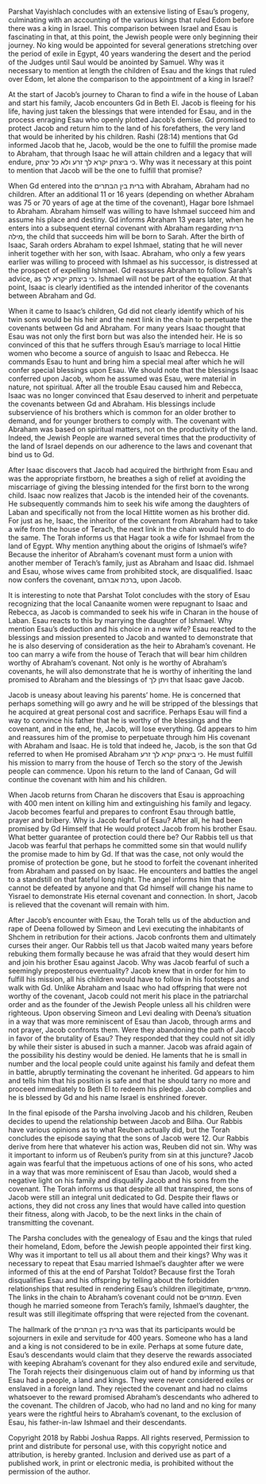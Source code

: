Parshat Vayishlach concludes with an extensive listing of Esau’s progeny, culminating with an accounting of the various kings that ruled Edom before there was a king in Israel. This comparison between Israel and Esau is fascinating in that, at this point, the Jewish people were only beginning their journey. No king would be appointed for several generations stretching over the period of exile in Egypt, 40 years wandering the desert and the period of the Judges until Saul would be anointed by Samuel. Why was it necessary to mention at length the children of Esau and the kings that ruled over Edom, let alone the comparison to the appointment of a king in Israel?

At the start of Jacob’s journey to Charan to find a wife in the house of Laban and start his family, Jacob encounters Gd in Beth El. Jacob is fleeing for his life, having just taken the blessings that were intended for Esau, and in the process enraging Esau who openly plotted Jacob’s demise. Gd promised to protect Jacob and return him to the land of his forefathers, the very land that would be inherited by his children. Rashi (28:14) mentions that Gd informed Jacob that he, Jacob, would be the one to fulfill the promise made to Abraham, that through Isaac he will attain children and a legacy that will endure, כי ביצחק יקרא לך זרע ולא כל יצחק. Why was it necessary at this point to mention that Jacob will be the one to fulfill that promise? 

When Gd entered into the ברית בין הבתרים with Abraham, Abraham had no children. After an additional 11 or 16 years (depending on whether Abraham was 75 or 70 years of age at the time of the covenant), Hagar bore Ishmael to Abraham. Abraham himself was willing to have Ishmael succeed him and assume his place and destiny. Gd informs Abraham 13 years later, when he enters into a subsequent eternal covenant with Abraham regarding ברית מילה, the child that succeeds him will be born to Sarah. After the birth of Isaac, Sarah orders Abraham to expel Ishmael, stating that he will never inherit together with her son, with Isaac. Abraham, who only a few years earlier was willing to proceed with Ishmael as his successor, is distressed at the prospect of expelling Ishmael. Gd reassures Abraham to follow Sarah’s advice, as כי ביצחק יקרא לך. Ishmael will not be part of the equation. At that point, Isaac is clearly identified as the intended inheritor of the covenants between Abraham and Gd. 

When it came to Isaac’s children, Gd did not clearly identify which of his twin sons would be his heir and the next link in the chain to perpetuate the covenants between Gd and Abraham. For many years Isaac thought that Esau was not only the first born but was also the intended heir. He is so convinced of this that he suffers through Esau’s marriage to local Hittie women who become a source of anguish to Isaac and Rebecca. He commands Esau to hunt and bring him a special meal after which he will confer special blessings upon Esau. We should note that the blessings Isaac conferred upon Jacob, whom he assumed was Esau, were material in nature, not spiritual. After all the trouble Esau caused him and Rebecca, Isaac was no longer convinced that Esau deserved to inherit and perpetuate the covenants between Gd and Abraham. His blessings include subservience of his brothers which is common for an older brother to demand, and for younger brothers to comply with. The covenant with Abraham was based on spiritual matters, not on the productivity of the land. Indeed, the Jewish People are warned several times that the productivity of the land of Israel depends on our adherence to the laws and covenant that bind us to Gd. 

After Isaac discovers that Jacob had acquired the birthright from Esau and was the appropriate firstborn, he breathes a sigh of relief at avoiding the miscarriage of giving the blessing intended for the first born to the wrong child. Isaac now realizes that Jacob is the intended heir of the covenants. He subsequently commands him to seek his wife among the daughters of Laban and specifically not from the local Hittite women as his brother did. For just as he, Isaac, the inheritor of the covenant from Abraham had to take a wife from the house of Terach, the next link in the chain would have to do the same. The Torah informs us that Hagar took a wife for Ishmael from the land of Egypt. Why mention anything about the origins of Ishmael’s wife? Because the inheritor of Abraham’s covenant must form a union with another member of Terach’s family, just as Abraham and Isaac did. Ishmael and Esau, whose wives came from prohibited stock, are disqualified. Isaac now confers the covenant, ברכת אברהם, upon Jacob. 

It is interesting to note that Parshat Tolot concludes with the story of Esau recognizing that the local Canaanite women were repugnant to Isaac and Rebecca, as Jacob is commanded to seek his wife in Charan in the house of Laban. Esau reacts to this by marrying the daughter of Ishmael. Why mention Esau’s deduction and his choice in a new wife? Esau reacted to the blessings and mission presented to Jacob and wanted to demonstrate that he is also deserving of consideration as the heir to Abraham’s covenant. He too can marry a wife from the house of Terach that will bear him children worthy of Abraham’s covenant. Not only is he worthy of Abraham’s covenants, he will also demonstrate that he is worthy of inheriting the land promised to Abraham and the blessings of ויתן לך that Isaac gave Jacob. 

Jacob is uneasy about leaving his parents’ home. He is concerned that perhaps something will go awry and he will be stripped of the blessings that he acquired at great personal cost and sacrifice. Perhaps Esau will find a way to convince his father that he is worthy of the blessings and the covenant, and in the end, he, Jacob, will lose everything. Gd appears to him and reassures him of the promise to perpetuate through him His covenant with Abraham and Isaac. He is told that indeed he, Jacob, is the son that Gd referred to when He promised Abraham כי ביצחק יקרא לך זרע. He must fulfill his mission to marry from the house of Terch so the story of the Jewish people can commence. Upon his return to the land of Canaan, Gd will continue the covenant with him and his children. 

When Jacob returns from Charan he discovers that Esau is approaching with 400 men intent on killing him and extinguishing his family and legacy. Jacob becomes fearful and prepares to confront Esau through battle, prayer and bribery. Why is Jacob fearful of Esau? After all, he had been promised by Gd Himself that He would protect Jacob from his brother Esau. What better guarantee of protection could there be? Our Rabbis tell us that Jacob was fearful that perhaps he committed some sin that would nullify the promise made to him by Gd. If that was the case, not only would the promise of protection be gone, but he stood to forfeit the covenant inherited from Abraham and passed on by Isaac. He encounters and battles the angel to a standstill on that fateful long night. The angel informs him that he cannot be defeated by anyone and that Gd himself will change his name to Yisrael to demonstrate His eternal covenant and connection. In short, Jacob is relieved that the covenant will remain with him.

After Jacob’s encounter with Esau, the Torah tells us of the abduction and rape of Deena followed by Simeon and Levi executing the inhabitants of Shchem in retribution for their actions. Jacob confronts them and ultimately curses their anger. Our Rabbis tell us that Jacob waited many years before rebuking them formally because he was afraid that they would desert him and join his brother Esau against Jacob. Why was Jacob fearful of such a seemingly preposterous eventuality? Jacob knew that in order for him to fulfill his mission, all his children would have to follow in his footsteps and walk with Gd. Unlike Abraham and Isaac who had offspring that were not worthy of the covenant, Jacob could not merit his place in the patriarchal order and as the founder of the Jewish People unless all his children were righteous. Upon observing Simeon and Levi dealing with Deena’s situation in a way that was more reminiscent of Esau than Jacob, through arms and not prayer, Jacob confronts them. Were they abandoning the path of Jacob in favor of the brutality of Esau? They responded that they could not sit idly by while their sister is abused in such a manner. Jacob was afraid again of the possibility his destiny would be denied. He laments that he is small in number and the local people could unite against his family and defeat them in battle, abruptly terminating the covenant he inherited. Gd appears to him and tells him that his position is safe and that he should tarry no more and proceed immediately to Beth El to redeem his pledge. Jacob complies and he is blessed by Gd and his name Israel is enshrined forever.

In the final episode of the Parsha involving Jacob and his children, Reuben decides to upend the relationship between Jacob and Bilha. Our Rabbis have various opinions as to what Reuben actually did, but the Torah concludes the episode saying that the sons of Jacob were 12. Our Rabbis derive from here that whatever his action was, Reuben did not sin. Why was it important to inform us of Reuben’s purity from sin at this juncture? Jacob again was fearful that the impetuous actions of one of his sons, who acted in a way that was more reminiscent of Esau than Jacob, would shed a negative light on his family and disqualify Jacob and his sons from the covenant. The Torah informs us that despite all that transpired, the sons of Jacob were still an integral unit dedicated to Gd. Despite their flaws or actions, they did not cross any lines that would have called into question their fitness, along with Jacob, to be the next links in the chain of transmitting the covenant.

The Parsha concludes with the genealogy of Esau and the kings that ruled their homeland, Edom, before the Jewish people appointed their first king. Why was it important to tell us all about them and their kings? Why was it necessary to repeat that Esau married Ishmael’s daughter after we were informed of this at the end of Parshat Toldot? Because first the Torah disqualifies Esau and his offspring by telling about the forbidden relationships that resulted in rendering Esau’s children illegitimate, ממזרים. The links in the chain to Abraham’s covenant could not be ממזרים. Even though he married someone from Terach’s family, Ishmael’s daughter, the result was still illegitimate offspring that were rejected from the covenant. 

The hallmark of the ברית בין הבתרים was that its participants would be sojourners in exile and servitude for 400 years. Someone who has a land and a king is not considered to be in exile. Perhaps at some future date, Esau’s descendants would claim that they deserve the rewards associated with keeping Abraham’s covenant for they also endured exile and servitude, The Torah rejects their disingenuous claim out of hand by informing us that Esau had a people, a land and kings. They were never considered exiles or enslaved in a foreign land. They rejected the covenant and had no claims whatsoever to the reward promised Abraham’s descendants who adhered to the covenant. The children of Jacob, who had no land and no king for many years were the rightful heirs to Abraham’s covenant, to the exclusion of Esau, his father-in-law Ishmael and their descendants. 

Copyright 2018 by Rabbi Joshua Rapps. All rights reserved, Permission to print and distribute for personal use, with this copyright notice and attribution, is hereby granted. Inclusion and derived use as part of a published work, in print or electronic media, is prohibited without the permission of the author.
